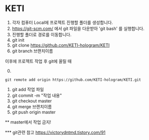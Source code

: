 # KETI

1. 각자 컴퓨터 Local에 프로젝트 진행할 폴더를 생성합니다.
2. https://git-scm.com/ 에서 git 파일을 다운받아 'git bash' 를 실행합니다.
3. 진행할 폴더로 경로를 이동합니다.
4. git init
5. git clone https://github.com/KETI-hologram/KETI
6. git branch 브랜치이름



이후에 프로젝트 작업 후 git에 올릴 때

0. 

```
git remote add origin https://github.com/KETI-hologram/KETI.git
```

1. git add 작업 파일
2. git commit -m "작업 내용"
3. git checkout master
4. git merge 브랜치이름
5. git push origin master



** master에서 작업 금지!

*** git관련 참고 https://victorydntmd.tistory.com/91
